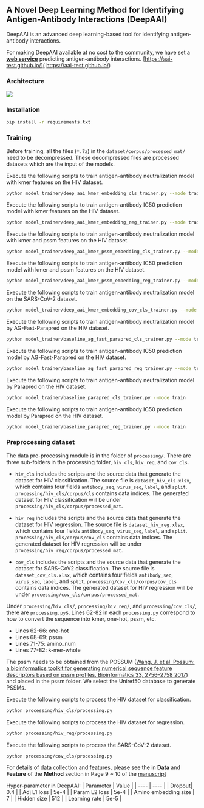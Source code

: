 ## A Novel Deep Learning Method for Identifying Antigen-Antibody Interactions (DeepAAI)

DeepAAI is an advanced deep learning-based tool for identifying antigen-antibody interactions.

For making DeepAAI available at no cost to the community, we have set a **[web service](https://aai-test.github.io/)** predicting antigen-antibody interactions. 
[https://aai-test.github.io/]( https://aai-test.github.io/)

### Architecture   
![](/doc/img/model_architecture.png)

### Installation
```bash
pip install -r requirements.txt
```

### Training
Before training, all the files (```*.7z```) in the ```dataset/corpus/processed_mat/``` need to be decompressed. These decompressed files are processed datasets which are the input of the models.

Execute the following scripts to train antigen-antibody neutralization model with kmer features on the HIV dataset.
```bash
python model_trainer/deep_aai_kmer_embedding_cls_trainer.py --mode train
```

Execute the following scripts to train antigen-antibody IC50 prediction model with kmer features on the HIV dataset.
```bash
python model_trainer/deep_aai_kmer_embedding_reg_trainer.py --mode train
```

Execute the following scripts to train antigen-antibody neutralization model with kmer and pssm features on the HIV dataset.
```bash
python model_trainer/deep_aai_kmer_pssm_embedding_cls_trainer.py --mode train
```

Execute the following scripts to train antigen-antibody IC50 prediction model with kmer and pssm features on the HIV dataset.
```bash
python model_trainer/deep_aai_kmer_pssm_embedding_reg_trainer.py --mode train
```

Execute the following scripts to train antigen-antibody neutralization model on the SARS-CoV-2 dataset.
```bash
python model_trainer/deep_aai_kmer_embedding_cov_cls_trainer.py --mode train
```

Execute the following scripts to train antigen-antibody neutralization model by AG-Fast-Parapred on the HIV dataset.
```bash
python model_trainer/baseline_ag_fast_parapred_cls_trainer.py --mode train
```

Execute the following scripts to train antigen-antibody IC50 prediction model by AG-Fast-Parapred on the HIV dataset.
```bash
python model_trainer/baseline_ag_fast_parapred_reg_trainer.py --mode train
```

Execute the following scripts to train antigen-antibody neutralization model by Parapred on the HIV dataset.
```bash
python model_trainer/baseline_parapred_cls_trainer.py --mode train
```

Execute the following scripts to train antigen-antibody IC50 prediction model by Parapred on the HIV dataset.
```bash
python model_trainer/baseline_parapred_reg_trainer.py --mode train
```





### Preprocessing dataset
The data pre-processing module is in the folder of ```processing/```. There are three sub-folders in the processing folder, ```hiv_cls```, ```hiv_reg```, and ```cov_cls```.

- ```hiv_cls``` includes the scripts and the source data that generate the dataset for HIV classification. The source file is ```dataset_hiv_cls.xlsx```, which contains four fields ```antibody_seq```, ```virus_seq```, ```label```, and ```split```. ```processing/hiv_cls/corpus/cls``` contains data indices. The generated  dataset for HIV classification will be under ```processing/hiv_cls/corpus/processed_mat```. 

- ```hiv_reg``` includes the scripts and the source data that generate the dataset for HIV regression. The source file is ```dataset_hiv_reg.xlsx```, which contains four fields ```antibody_seq```, ```virus_seq```, ```label```, and ```split```. ```processing/hiv_cls/corpus/cov_cls``` contains data indices. The generated dataset for HIV regression will be under ```processing/hiv_reg/corpus/processed_mat```. 

- ```cov_cls``` includes the scripts and the source data that generate the dataset for SARS-CoV2 classification. The source file is ```dataset_cov_cls.xlsx```, which contains four fields ```antibody_seq```, ```virus_seq```, ```label```, and ```split```. ```processing/cov_cls/corpus/cov_cls``` contains data indices. The generated  dataset for HIV regression will be under ```processing/cov_cls/corpus/processed_mat```. 

Under ```processing/hiv_cls/```, ```processing/hiv_reg/```, and ```processing/cov_cls/```, there are ```processing.py```s. Lines 62-82 in each ```processing.py``` correspond to how to convert the sequence into kmer, one-hot, pssm, etc.

- Lines 62-66: one-hot
- Lines 68-69: pssm
- Lines 71-75: amino_num
- Lines 77-82: k-mer-whole

The pssm needs to be obtained from the POSSUM ([Wang, J. et al. Possum: a bioinformatics toolkit for generating numerical sequence feature descriptors based on pssm profiles. Bioinformatics 33, 2756–2758 2017](https://academic.oup.com/bioinformatics/article/33/17/2756/3813283)) and placed in the pssm folder. We select the Uniref50 database to generate PSSMs. 


Execute the following scripts to process the HIV dataset for classification.
```bash
python processing/hiv_cls/processing.py
```

Execute the following scripts to process the HIV dataset for regression.
```bash
python processing/hiv_reg/processing.py
```

Execute the following scripts to process the SARS-CoV-2 dataset.
```bash
python processing/cov_cls/processing.py
```

For  details of data collection and features, please see the in **Data** and **Feature** of the **Method** section in Page 9 ~ 10 of the [manuscript](https://www.nature.com/articles/s42256-022-00553-w#ethics)

Hyper-parameter in DeepAAI: 
| Parameter | Value | 
| ----  | ----  |
| Dropout| 0.4 | 
| Adj L1 loss | 5e-4 | 
| Param L2 loss | 5e-4 |
| Amino embedding size | 7 |
| Hidden size | 512 |
| Learning rate | 5e-5 |





